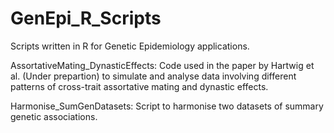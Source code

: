 # GenEpi_R_Scripts
Scripts written in R for Genetic Epidemiology applications.

AssortativeMating_DynasticEffects: Code used in the paper by Hartwig et al. (Under prepartion) to simulate and analyse data involving different patterns of cross-trait assortative mating and dynastic effects.

Harmonise_SumGenDatasets: Script to harmonise two datasets of summary genetic associations.
